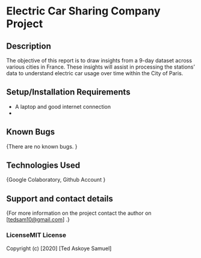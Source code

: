 # Electric Car Sharing Company Project 

## Description
The objective of this report is to draw insights from a 9-day dataset across various
cities in France. These insights will assist in processing the stations’ data to
understand electric car usage over time within the City of Paris. 

## Setup/Installation Requirements
* A laptop and good internet connection
*
## Known Bugs
{There are no known bugs. }
## Technologies Used
{Google Colaboratory, Github Account }
## Support and contact details
{For more information on the project contact the author on [tedsam10@gmail.com] .}
### LicenseMIT License

Copyright (c) [2020] [Ted Askoye Samuel]

